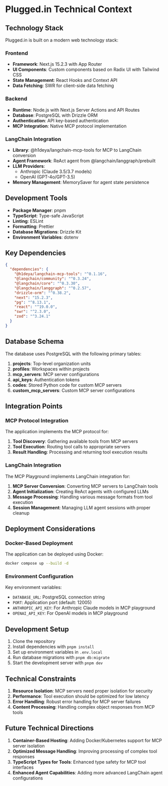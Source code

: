 # Plugged.in Technical Context

## Technology Stack

Plugged.in is built on a modern web technology stack:

### Frontend
- **Framework**: Next.js 15.2.3 with App Router
- **UI Components**: Custom components based on Radix UI with Tailwind CSS
- **State Management**: React Hooks and Context API
- **Data Fetching**: SWR for client-side data fetching

### Backend
- **Runtime**: Node.js with Next.js Server Actions and API Routes
- **Database**: PostgreSQL with Drizzle ORM
- **Authentication**: API key-based authentication
- **MCP Integration**: Native MCP protocol implementation

### LangChain Integration
- **Library**: @h1deya/langchain-mcp-tools for MCP to LangChain conversion
- **Agent Framework**: ReAct agent from @langchain/langgraph/prebuilt
- **LLM Providers**: 
  - Anthropic (Claude 3.5/3.7 models)
  - OpenAI (GPT-4o/GPT-3.5)
- **Memory Management**: MemorySaver for agent state persistence

## Development Tools

- **Package Manager**: pnpm
- **TypeScript**: Type-safe JavaScript
- **Linting**: ESLint
- **Formatting**: Prettier
- **Database Migrations**: Drizzle Kit
- **Environment Variables**: dotenv

## Key Dependencies

```json
{
  "dependencies": {
    "@h1deya/langchain-mcp-tools": "^0.1.16",
    "@langchain/community": "^0.3.24",
    "@langchain/core": "^0.3.30",
    "@langchain/langgraph": "^0.2.57",
    "drizzle-orm": "^0.38.2",
    "next": "15.2.3",
    "pg": "^8.13.1",
    "react": "^19.0.0",
    "swr": "^2.3.0",
    "zod": "^3.24.1"
  }
}
```

## Database Schema

The database uses PostgreSQL with the following primary tables:

1. **projects**: Top-level organization units
2. **profiles**: Workspaces within projects
3. **mcp_servers**: MCP server configurations
4. **api_keys**: Authentication tokens
5. **codes**: Stored Python code for custom MCP servers
6. **custom_mcp_servers**: Custom MCP server configurations

## Integration Points

### MCP Protocol Integration

The application implements the MCP protocol for:

1. **Tool Discovery**: Gathering available tools from MCP servers
2. **Tool Execution**: Routing tool calls to appropriate servers
3. **Result Handling**: Processing and returning tool execution results

### LangChain Integration

The MCP Playground implements LangChain integration for:

1. **MCP Server Conversion**: Converting MCP servers to LangChain tools
2. **Agent Initialization**: Creating ReAct agents with configured LLMs
3. **Message Processing**: Handling various message formats from tool execution
4. **Session Management**: Managing LLM agent sessions with proper cleanup

## Deployment Considerations

### Docker-Based Deployment

The application can be deployed using Docker:

```bash
docker compose up --build -d
```

### Environment Configuration

Key environment variables:

- `DATABASE_URL`: PostgreSQL connection string
- `PORT`: Application port (default: 12005)
- `ANTHROPIC_API_KEY`: For Anthropic Claude models in MCP playground
- `OPENAI_API_KEY`: For OpenAI models in MCP playground

## Development Setup

1. Clone the repository
2. Install dependencies with `pnpm install`
3. Set up environment variables in `.env.local`
4. Run database migrations with `pnpm db:migrate`
5. Start the development server with `pnpm dev`

## Technical Constraints

1. **Resource Isolation**: MCP servers need proper isolation for security
2. **Performance**: Tool execution should be optimized for low latency
3. **Error Handling**: Robust error handling for MCP server failures
4. **Content Processing**: Handling complex object responses from MCP tools

## Future Technical Directions

1. **Container-Based Hosting**: Adding Docker/Kubernetes support for MCP server isolation
2. **Optimized Message Handling**: Improving processing of complex tool responses
3. **TypeScript Types for Tools**: Enhanced type safety for MCP tool interfaces
4. **Enhanced Agent Capabilities**: Adding more advanced LangChain agent configurations 
